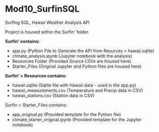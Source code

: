 # Mod10_SurfinSQL
 
Surfing SQL, Hawaii Weather Analysis API

Project is housed within the Surfin' folder.

**Surfin' contains:**
- app.py (Python File to Generate the API from Reources > hawaii.sqlite)
- climate_analysis.ipynb (Jupyter notebook with the analysis)
- Resources Folder (Provided Source CSVs are housed here)
- Starter_Files (Original Jupyter and Python files are housed here)

**Surfin' > Resources contains:**
- hawaii.sqlite (Sqlite file with Hawaii data - used in the app.py)
- hawaii_measurements.csv (Temperature and Precip data in CSV)
- hawaii_stations.csv (Station data in CSV)

Surfin > Starter_Files contains:
- app_original.py (Provided template for the Python file)
- climate_starter_original.ipynb (Provided template for the Jupyter notebook)

